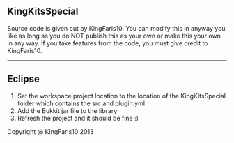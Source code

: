 KingKitsSpecial
-----------------------------------------------
Source code is given out by KingFaris10. You can modify this in anyway you like as long as you do NOT publish this as your own or make this your own in any way.
If you take features from the code, you must give credit to KingFaris10.

----------------------------
Eclipse
----------------------------
1. Set the workspace project location to the location of the KingKitsSpecial folder which contains the src and plugin.yml
2. Add the Bukkit jar file to the library
3. Refresh the project and it should be fine :)

Copyright @ KingFaris10 2013

